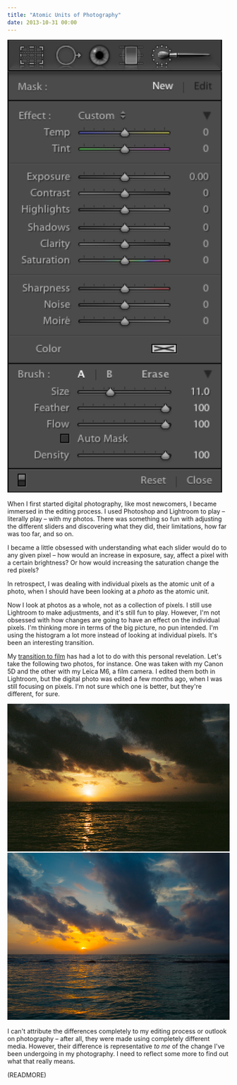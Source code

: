 ```yaml
---
title: "Atomic Units of Photography"
date: 2013-10-31 00:00
---
```


 ![](/img/import/blog/atomic-units-of-photography/3303F8015D3E4D4C8231B8AA3DE437B5.jpg)

When I first started digital photography, like most newcomers, I became immersed in the editing process. I used Photoshop and Lightroom to play – literally play – with my photos. There was something so fun with adjusting the different sliders and discovering what they did, their limitations, how far was too far, and so on.

I became a little obsessed with understanding what each slider would do to any given pixel – how would an increase in exposure, say, affect a pixel with a certain brightness? Or how would increasing the saturation change the red pixels?

In retrospect, I was dealing with individual pixels as the atomic unit of a photo, when I should have been looking at a _photo_ as the atomic unit.

Now I look at photos as a whole, not as a collection of pixels. I still use Lightroom to make adjustments, and it's still fun to play. However, I'm not obsessed with how changes are going to have an effect on the individual pixels. I'm thinking more in terms of the big picture, no pun intended. I'm using the histogram a lot more instead of looking at individual pixels. It's been an interesting transition.

My [transition to film](/blog/film) has had a lot to do with this personal revelation. Let's take the following two photos, for instance. One was taken with my Canon 5D and the other with my Leica M6, a film camera. I edited them both in Lightroom, but the digital photo was edited a few months ago, when I was still focusing on pixels. I'm not sure which one is better, but they're different, for sure.

 ![](/img/import/blog/atomic-units-of-photography/19598DFEE827464EBDA40E3FEDCEDAA7.jpg) ![](/img/import/blog/atomic-units-of-photography/3E0FC331D383463E98D4446017DD608B.jpg)

I can't attribute the differences completely to my editing process or outlook on photography – after all, they were made using completely different media. However, their difference is representative _to me_ of the change I've been undergoing in my photography. I need to reflect some more to find out what that really means.

(READMORE)
